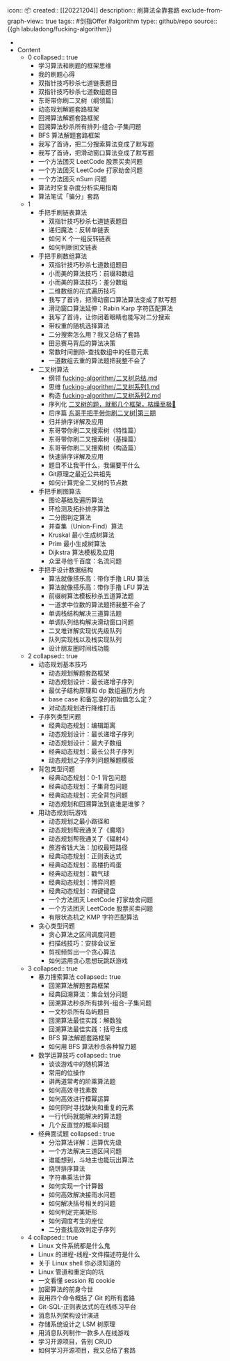 icon:: 📦
created::  [[20221204]]
description:: 刷算法全靠套路
exclude-from-graph-view:: true
tags:: #剑指Offer #algorithm
type:: github/repo
source:: {{gh labuladong/fucking-algorithm}}

-
- Content
  - 0
    collapsed:: true
    - 学习算法和刷题的框架思维
    - 我的刷题心得
    - 双指针技巧秒杀七道链表题目
    - 双指针技巧秒杀七道数组题目
    - 东哥带你刷二叉树（纲领篇）
    - 动态规划解题套路框架
    - 回溯算法解题套路框架
    - 回溯算法秒杀所有排列-组合-子集问题
    - BFS 算法解题套路框架
    - 我写了首诗，把二分搜索算法变成了默写题
    - 我写了首诗，把滑动窗口算法变成了默写题
    - 一个方法团灭 LeetCode 股票买卖问题
    - 一个方法团灭 LeetCode 打家劫舍问题
    - 一个方法团灭 nSum 问题
    - 算法时空复杂度分析实用指南
    - 算法笔试「骗分」套路
  - 1
    - 手把手刷链表算法
      - 双指针技巧秒杀七道链表题目
      - 递归魔法：反转单链表
      - 如何 K 个一组反转链表
      - 如何判断回文链表
    - 手把手刷数组算法
      - 双指针技巧秒杀七道数组题目
      - 小而美的算法技巧：前缀和数组
      - 小而美的算法技巧：差分数组
      - 二维数组的花式遍历技巧
      - 我写了首诗，把滑动窗口算法算法变成了默写题
      - 滑动窗口算法延伸：Rabin Karp 字符匹配算法
      - 我写了首诗，让你闭着眼睛也能写对二分搜索
      - 带权重的随机选择算法
      - 二分搜索怎么用？我又总结了套路
      - 田忌赛马背后的算法决策
      - 常数时间删除-查找数组中的任意元素
      - 一道数组去重的算法题把我整不会了
    - 二叉树算法
      - 纲领 [fucking-algorithm/二叉树总结.md](https://github.com/labuladong/fucking-algorithm/blob/547b90ea691ac800334b431eeb77175ebdf9d025/%E6%95%B0%E6%8D%AE%E7%BB%93%E6%9E%84%E7%B3%BB%E5%88%97/%E4%BA%8C%E5%8F%89%E6%A0%91%E6%80%BB%E7%BB%93.md)
      - 思维 [fucking-algorithm/二叉树系列1.md](https://github.com/labuladong/fucking-algorithm/blob/547b90ea691ac800334b431eeb77175ebdf9d025/%E6%95%B0%E6%8D%AE%E7%BB%93%E6%9E%84%E7%B3%BB%E5%88%97/%E4%BA%8C%E5%8F%89%E6%A0%91%E7%B3%BB%E5%88%971.md)
      - 构造 [fucking-algorithm/二叉树系列2.md](https://github.com/labuladong/fucking-algorithm/blob/547b90ea691ac800334b431eeb77175ebdf9d025/%E6%95%B0%E6%8D%AE%E7%BB%93%E6%9E%84%E7%B3%BB%E5%88%97/%E4%BA%8C%E5%8F%89%E6%A0%91%E7%B3%BB%E5%88%972.md)
      - 序列化 [二叉树的题，就那几个框架，枯燥至极🤔](https://mp.weixin.qq.com/s/DVX2A1ha4xSecEXLxW_UsA)
      - 后序篇 [东哥手把手带你刷二叉树|第三期](https://mp.weixin.qq.com/s/LJbpo49qppIeRs-FbgjsSQ)
      - 归并排序详解及应用
      - 东哥带你刷二叉搜索树（特性篇）
      - 东哥带你刷二叉搜索树（基操篇）
      - 东哥带你刷二叉搜索树（构造篇）
      - 快速排序详解及应用
      - 题目不让我干什么，我偏要干什么
      - Git原理之最近公共祖先
      - 如何计算完全二叉树的节点数
    - 手把手刷图算法
      - 图论基础及遍历算法
      - 环检测及拓扑排序算法
      - 二分图判定算法
      - 并查集（Union-Find）算法
      - Kruskal 最小生成树算法
      - Prim 最小生成树算法
      - Dijkstra 算法模板及应用
      - 众里寻他千百度：名流问题
    - 手把手设计数据结构
      - 算法就像搭乐高：带你手撸 LRU 算法
      - 算法就像搭乐高：带你手撸 LFU 算法
      - 前缀树算法模板秒杀五道算法题
      - 一道求中位数的算法题把我整不会了
      - 单调栈结构解决三道算法题
      - 单调队列结构解决滑动窗口问题
      - 二叉堆详解实现优先级队列
      - 队列实现栈以及栈实现队列
      - 设计朋友圈时间线功能
  - 2
    collapsed:: true
    - 动态规划基本技巧
      - 动态规划解题套路框架
      - 动态规划设计：最长递增子序列
      - 最优子结构原理和 dp 数组遍历方向
      - base case 和备忘录的初始值怎么定？
      - 对动态规划进行降维打击
    - 子序列类型问题
      - 经典动态规划：编辑距离
      - 动态规划设计：最长递增子序列
      - 动态规划设计：最大子数组
      - 经典动态规划：最长公共子序列
      - 动态规划之子序列问题解题模板
    - 背包类型问题
      - 经典动态规划：0-1 背包问题
      - 经典动态规划：子集背包问题
      - 经典动态规划：完全背包问题
      - 动态规划和回溯算法到底谁是谁爹？
    - 用动态规划玩游戏
      - 动态规划之最小路径和
      - 动态规划帮我通关了《魔塔》
      - 动态规划帮我通关了《辐射4》
      - 旅游省钱大法：加权最短路径
      - 经典动态规划：正则表达式
      - 经典动态规划：高楼扔鸡蛋
      - 经典动态规划：戳气球
      - 经典动态规划：博弈问题
      - 经典动态规划：四键键盘
      - 一个方法团灭 LeetCode 打家劫舍问题
      - 一个方法团灭 LeetCode 股票买卖问题
      - 有限状态机之 KMP 字符匹配算法
    - 贪心类型问题
      - 贪心算法之区间调度问题
      - 扫描线技巧：安排会议室
      - 剪视频剪出一个贪心算法
      - 如何运用贪心思想玩跳跃游戏
  - 3
    collapsed:: true
    - 暴力搜索算法
      collapsed:: true
      - 回溯算法解题套路框架
      - 经典回溯算法：集合划分问题
      - 回溯算法秒杀所有排列-组合-子集问题
      - 一文秒杀所有岛屿题目
      - 回溯算法最佳实践：解数独
      - 回溯算法最佳实践：括号生成
      - BFS 算法解题套路框架
      - 如何用 BFS 算法秒杀各种智力题
    - 数学运算技巧
      collapsed:: true
      - 谈谈游戏中的随机算法
      - 常用的位操作
      - 讲两道常考的阶乘算法题
      - 如何高效寻找素数
      - 如何高效进行模幂运算
      - 如何同时寻找缺失和重复的元素
      - 一行代码就能解决的算法题
      - 几个反直觉的概率问题
    - 经典面试题
      collapsed:: true
      - 分治算法详解：运算优先级
      - 一个方法解决三道区间问题
      - 谁能想到，斗地主也能玩出算法
      - 烧饼排序算法
      - 字符串乘法计算
      - 如何实现一个计算器
      - 如何高效解决接雨水问题
      - 如何解决括号相关的问题
      - 如何判定完美矩形
      - 如何调度考生的座位
      - 二分查找高效判定子序列
  - 4
    collapsed:: true
    - Linux 文件系统都是什么鬼
    - Linux 的进程-线程-文件描述符是什么
    - 关于 Linux shell 你必须知道的
    - Linux 管道和重定向的坑
    - 一文看懂 session 和 cookie
    - 加密算法的前身今世
    - 我用四个命令概括了 Git 的所有套路
    - Git-SQL-正则表达式的在线练习平台
    - 消息队列架构设计演进
    - 存储系统设计之 LSM 树原理
    - 用消息队列制作一款多人在线游戏
    - 学习开源项目，告别 CRUD
    - 如何学习开源项目，我又总结了套路